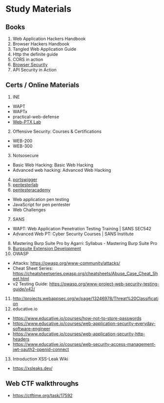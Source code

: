 # Study Materials

## Books
1. Web Application Hackers Handbook
2. Browser Hackers Handbook
3. Tangled Web Application Guide
4. Http the definite guide
5. CORS in action
6. [Browser Security](https://github.com/cure53/browser-sec-whitepaper)
7. API Security in Action

## Certs / Online Materials
1. INE
  - WAPT
  - WAPTx
  - practical-web-defense 
  - [Web-PTX Lab](https://members.elearnsecurity.com/labs/hera_web_application_penetration_testing_extreme_v1) 

2. Offensive Security: Courses & Certifications 
  - WEB-200
  - WEB-300

3. Notsosecure
  - Basic Web Hacking: Basic Web Hacking 
  - Advanced web hacking: Advanced Web Hacking 
4. [portswigger](https://portswigger.net/web-security/all-materials)
5. [pentesterlab](https://pentesterlab.com/)
6. [pentesteracademy](https://www.pentesteracademy.com/)
  - Web application pen testing
  - JavaScript for pen pentester
  - Web Challenges
7. SANS
  - WAPT: Web Application Penetration Testing Training | SANS SEC542 
  - Advanced Web PT: Cyber Security Courses | SANS Institute 
8. Mastering Burp Suite Pro by Agarri: Syllabus - Mastering Burp Suite Pro
9. [Burpsuite Extension Development](https://www.educative.io/courses/burp-suite-extension-development)
10. OWASP
  - Attacks: <https://owasp.org/www-community/attacks/>
  - Cheat Sheet Series: <https://cheatsheetseries.owasp.org/cheatsheets/Abuse_Case_Cheat_Sheet.html>
  - v2 Testing Guide: <https://owasp.org/www-project-web-security-testing-guide/v42/>
11. <http://projects.webappsec.org/w/page/13246978/Threat%20Classification>
12. educative.io
  - <https://www.educative.io/courses/how-not-to-store-passwords>
  - <https://www.educative.io/courses/web-application-security-everyday-software-engineer>
  - <https://www.educative.io/courses/web-application-security-http-headers>
  - <https://www.educative.io/courses/web-security-access-management-jwt-oauth2-openid-connect>
13. Introduction XSS-Leak Wiki
  - <https://xsleaks.dev/>

## Web CTF walkthroughs
  - <https://ctftime.org/task/17592>
